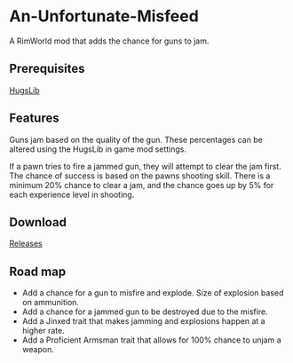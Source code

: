 # An-Unfortunate-Misfeed
A RimWorld mod that adds the chance for guns to jam.

## Prerequisites
[HugsLib](https://github.com/UnlimitedHugs/RimworldHugsLib)

## Features
Guns jam based on the quality of the gun. These percentages can be altered using the HugsLib in game mod settings.

If a pawn tries to fire a jammed gun, they will attempt to clear the jam first. The chance of success is based on the pawns shooting skill. There is a minimum 20% chance to clear a jam, and the chance goes up by 5% for each experience level in shooting.

## Download
[Releases](https://github.com/lempface/An-Unfortunate-Misfeed/releases)

## Road map
* Add a chance for a gun to misfire and explode. Size of explosion based on ammunition.
* Add a chance for a jammed gun to be destroyed due to the misfire.
* Add a Jinxed trait that makes jamming and explosions happen at a higher rate.
* Add a Proficient Armsman trait that allows for 100% chance to unjam a weapon.